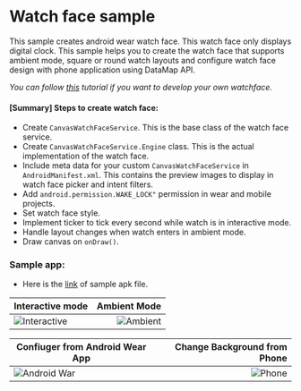 # Watch face sample

This sample creates android wear watch face. This watch face only displays digital clock. 
This sample helps you to create the watch face that supports ambient mode, square or round watch layouts and configure watch face design with phone application using DataMap API.

*You can follow [this](https://catinean.com/2015/03/07/creating-a-watch-face-with-android-wear-api/) tutorial if you want to develop your own watchface.*

#### [Summary] Steps to create watch face:
- Create `CanvasWatchFaceService`. This is the base class of the watch face service.
- Create `CanvasWatchFaceService.Engine` class. This is the actual implementation of the watch face.
- Include meta data for your custom `CanvasWatchFaceService` in `AndroidManifest.xml`. This contains the preview images to display in watch face picker and intent filters.
- Add `android.permission.WAKE_LOCK"` permission in wear and mobile projects.
- Set watch face style.
- Implement ticker to tick every second while watch is in interactive mode.
- Handle layout changes when watch enters in ambient mode.
- Draw canvas on `onDraw()`.

### Sample app:
- Here is the [link](https://mega.nz/#!CFYDwZKS!rI-TQexb_wPVl5micqDZgRDRQqGHF1_bXZGnYi5NCw8) of sample apk file.

|      Interactive mode    |  Ambient Mode |
|--------------------------|--------------:|
|![Interactive](https://github.com/kevalpatel2106/android-samples/blob/master/Watchface/assets/screen_1.png)|![Ambient](https://github.com/kevalpatel2106/android-samples/blob/master/Watchface/assets/screen_2.png)|

|Confiuger from Android Wear App    |Change Background from Phone|
|-----------------------------------|---------------------------:|
|![Android War](https://github.com/kevalpatel2106/android-samples/blob/master/Watchface/assets/screen_3.png)|![Phone](https://github.com/kevalpatel2106/android-samples/blob/master/Watchface/assets/screen_4.png)|
